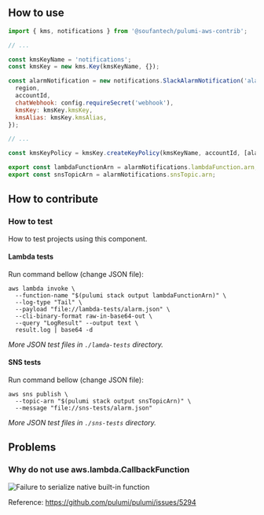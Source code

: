 How to use
----------

```javascript
import { kms, notifications } from '@soufantech/pulumi-aws-contrib';

// ...

const kmsKeyName = 'notifications';
const kmsKey = new kms.Key(kmsKeyName, {});

const alarmNotification = new notifications.SlackAlarmNotification('alarm-notifications', {
  region,
  accountId,
  chatWebhook: config.requireSecret('webhook'),
  kmsKey: kmsKey.kmsKey,
  kmsAlias: kmsKey.kmsAlias,
});

// ...

const kmsKeyPolicy = kmsKey.createKeyPolicy(kmsKeyName, accountId, [alarmNotification.role.arn]);

export const lambdaFunctionArn = alarmNotifications.lambdaFunction.arn;
export const snsTopicArn = alarmNotifications.snsTopic.arn;
```

How to contribute
-----------------

### How to test

How to test projects using this component.

#### Lambda tests

Run command bellow (change JSON file):

```shell
aws lambda invoke \
  --function-name "$(pulumi stack output lambdaFunctionArn)" \
  --log-type "Tail" \
  --payload "file://lambda-tests/alarm.json" \
  --cli-binary-format raw-in-base64-out \
  --query "LogResult" --output text \
  result.log | base64 -d
```

*More JSON test files in `./lamda-tests` directory.*

#### SNS tests

Run command bellow (change JSON file):

```shell
aws sns publish \
  --topic-arn "$(pulumi stack output snsTopicArn)" \
  --message "file://sns-tests/alarm.json"
```

*More JSON test files in `./sns-tests` directory.*

Problems
--------

### Why do not use aws.lambda.CallbackFunction

![Failure to serialize native built-in function](docs/aws-lambda-callbackfunction.png)

Reference: https://github.com/pulumi/pulumi/issues/5294
